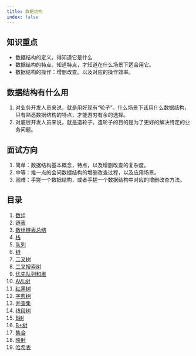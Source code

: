 ```yaml
---
title: 数据结构
index: false
---
```


## 知识重点
- 数据结构的定义。得知道它是什么
- 数据结构的特点。知道特点，才知道在什么场景下适合用它。
- 数据结构的操作：增删改查。以及对应的操作效率。

## 数据结构有什么用

1. 对业务开发人员来说，就是用好现有“轮子”。什么场景下该用什么数据结构，只有熟悉数据结构的特点，才能游刃有余的选择。
2. 对底层开发人员来说，就是造轮子。造轮子的目的是为了更好的解决特定的业务问题。

## 面试方向
1. 简单：数据结构基本概念，特点，以及增删改查的复杂度。
2. 中等：难一点的会问数据结构的增删改查过程，以及应用场景。
3. 困难：手搓一个数据结构，或者手搓一个数据结构中对应的增删改查方法。

## 目录
1. [数组](数组.md)
2. [链表](链表.md)
3. [数组链表总结](数组和链表的总结.md)
4. [栈](栈.md)
5. [队列](队列.md)
6. [树](树.md)
7. [二叉树](二叉树.md)
8. [二叉搜索树](二叉搜索树.md)
9. [优先队列和堆](优先队列和堆.md)
10. [AVL树](AVL树.md)
11. [红黑树](红黑树.md)
12. [字典树](字典树.md)
13. [并查集](并查集.md)
14. [线段树](线段树.md)
15. [B树](B树.md)
16. [B+树](B+树.md)
17. [集合](集合.md)
18. [映射](映射.md)
19. [哈希表](哈希表.md)